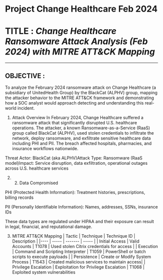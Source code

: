 # Project Change Healthcare Feb 2024

# TITLE : *Change Healthcare Ransomware Attack Analysis (Feb 2024) with MITRE ATT&CK Mapping*
---- 
## OBJECTIVE :
    
  To analyze the February 2024 ransomware attack on Change Healthcare (a subsidiary of UnitedHealth Group) by the BlackCat (ALPHV) group, mapping the attacker behavior to the MITRE ATT&CK framework and demonstrating   how a SOC analyst would approach detecting and understanding this real-world incident.

1. Attack Overview
In February 2024, Change Healthcare suffered a ransomware attack that significantly disrupted U.S. healthcare operations. The attacker, a known Ransomware-as-a-Service (RaaS) group called BlackCat (ALPHV), used stolen credentials to infiltrate the network, deploy ransomware, and exfiltrate sensitive healthcare data including PHI and PII. The breach affected hospitals, pharmacies, and insurance workflows nationwide.

Threat Actor: BlackCat (aka ALPHV)Attack Type: Ransomware (RaaS model)Impact: Service disruption, data exfiltration, operational outages across U.S. healthcare services

2. 2. Data Compromised

PHI (Protected Health Information): Treatment histories, prescriptions, billing records

PII (Personally Identifiable Information): Names, addresses, SSNs, insurance IDs

These data types are regulated under HIPAA and their exposure can result in legal, financial, and reputational damage.

3. MITRE ATT&CK Mapping
   | Tactic | Technique | Technique ID | Description |
   |----    |  -----    |    -------   | -----       |
   | Initial Access | Valid Accounts | T1078 | Used stolen Citrix credentials for access |
   | Execution | Command and Scripting Interpreter | T1059 | PowerShell or batch scripts to execute payloads |
   | Persistence |  Create or Modify System Process | T1543 | Created malicious services to maintain access|
   | Privilege Escalation | Exploitation for Privilege Escalation | T1068 | Exploited system vulnerabilities
